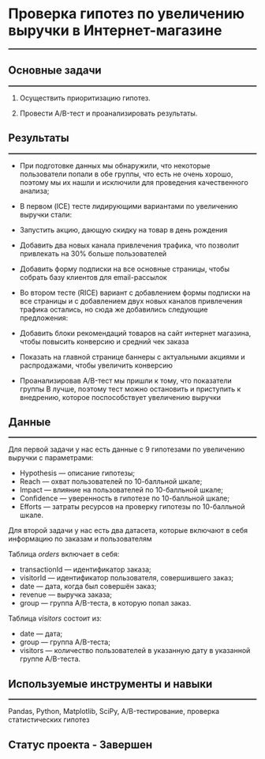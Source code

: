 # Проверка гипотез по увеличению выручки в Интернет-магазине 
<hr style="border: 1px  solid gray;" />

## Основные задачи
<hr style="border: 1px  solid gray;" />

1. Осуществить приоритизацию гипотез.

2. Провести A/B-тест и проанализировать результаты.

## Результаты
<hr style="border: 1px  solid gray;" />

- При подготовке данных мы обнаружили, что некоторые пользователи попали в обе группы, что есть не очень хорошо, поэтому мы их нашли и исключили для проведения качественного анализа;

- В первом (ICE) тесте лидирующими вариантами по увеличению выручки стали:

 - Запустить акцию, дающую скидку на товар в день рождения

 - Добавить два новых канала привлечения трафика, что позволит привлекать на 30% больше пользователей

 - Добавить форму подписки на все основные страницы, чтобы собрать базу клиентов для email-рассылок

- Во втором тесте (RICE) вариант с добавлением формы подписки на все страницы и с добавлением двух новых каналов привлечения трафика остались, но сюда же добавились следующие предложения:

 - Добавить блоки рекомендаций товаров на сайт интернет магазина, чтобы повысить конверсию и средний чек заказа

 - Показать на главной странице баннеры с актуальными акциями и распродажами, чтобы увеличить конверсию

- Проанализировав A/B-тест мы пришли к тому, что показатели группы В лучше, поэтому тест можно остановить и приступить к внедрению, которое поспособствует увеличению выручки


## Данные
<hr style="border: 1px  solid gray;" />

Для первой задачи у нас есть данные с 9 гипотезами по увеличению выручки с параметрами: 
- Hypothesis — описание гипотезы;
- Reach — охват пользователей по 10-балльной шкале;
- Impact — влияние на пользователей по 10-балльной шкале;
- Confidence — уверенность в гипотезе по 10-балльной шкале;
- Efforts — затраты ресурсов на проверку гипотезы по 10-балльной шкале.

Для второй задачи у нас есть два датасета, которые включают в себя информацию по заказам и пользователям

Таблица *orders* включает в себя:
- transactionId — идентификатор заказа;
- visitorId — идентификатор пользователя, совершившего заказ;
- date — дата, когда был совершён заказ;
- revenue — выручка заказа;
- group — группа A/B-теста, в которую попал заказ.

Таблица *visitors* состоит из:
- date — дата;
- group — группа A/B-теста;
- visitors — количество пользователей в указанную дату в указанной группе A/B-теста.

## Используемые инструменты и навыки
<hr style="border: 1px  solid gray;" />

Pandas, Python, Matplotlib, SciPy, A/B-тестирование, проверка статистических гипотез

## Статус проекта - Завершен
